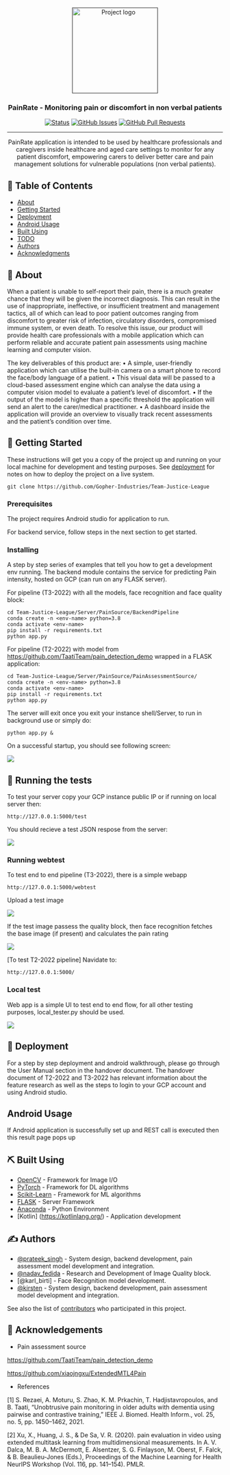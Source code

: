 <p align="center">
  <a href="" rel="noopener">
 <img width=200px height=200px src="https://avatars.githubusercontent.com/u/100745757?s=200&v=4" alt="Project logo"></a>
</p>

<h3 align="center">PainRate - Monitoring pain or discomfort in non
verbal patients</h3>

<div align="center">

[![Status](https://img.shields.io/badge/status-active-success.svg)]()
[![GitHub Issues](https://img.shields.io/github/issues-raw/Gopher-Industries/Team-Justice-League)](https://github.com/Gopher-Industries/Team-Justice-League/issues)
[![GitHub Pull Requests](https://img.shields.io/github/issues-pr/Gopher-Industries/Team-Justice-League)](https://github.com/Gopher-Industries/Team-Justice-League/pulls)
</div>

---

<p align="center"> PainRate application is intended to be used by healthcare professionals and caregivers inside healthcare and aged care settings to monitor for any patient discomfort, empowering carers to deliver better care and pain management solutions for vulnerable populations (non verbal patients).
    <br> 
</p>

## 📝 Table of Contents

- [About](#about)
- [Getting Started](#getting_started)
- [Deployment](#deployment)
- [Android Usage](#usage)
- [Built Using](#built_using)
- [TODO](../TODO.md)
- [Authors](#authors)
- [Acknowledgments](#acknowledgement)

## 🧐 About <a name = "about"></a>

When a patient is unable to self-report their pain, there is a much greater chance that they will be given the incorrect diagnosis. This can result in the use of inappropriate, ineffective, or insufficient treatment and management tactics, all of which can lead to poor patient outcomes ranging from discomfort to greater risk of infection, circulatory disorders, compromised immune system, or even death. To resolve this issue, our product will provide health care professionals with a mobile application which can perform reliable and accurate patient pain assessments using machine learning and computer vision.

The key deliverables of this product are:
• A simple, user-friendly application which can utilise the built-in camera on a smart phone to record the face/body language of a patient.
• This visual data will be passed to a cloud-based assessment engine which can analyse the data using a computer vision model to evaluate a patient’s level of discomfort.
• If the output of the model is higher than a specific threshold the application will send an alert to the carer/medical practitioner.
• A dashboard inside the application will provide an overview to visually track recent assessments and the patient’s condition over time.

## 🏁 Getting Started <a name = "getting_started"></a>

These instructions will get you a copy of the project up and running on your local machine for development and testing purposes. See [deployment](#deployment) for notes on how to deploy the project on a live system.

```
git clone https://github.com/Gopher-Industries/Team-Justice-League
```
### Prerequisites

The project requires Android studio for application to run.

For backend service, follow steps in the next section to get started.


### Installing

A step by step series of examples that tell you how to get a development env running.
The backend module contains the service for predicting Pain intensity, hosted on GCP (can run on any FLASK server).

For pipeline (T3-2022) with all the models, face recognition and face quality block:
```
cd Team-Justice-League/Server/PainSource/BackendPipeline
conda create -n <env-name> python=3.8
conda activate <env-name>
pip install -r requirements.txt
python app.py
```

For pipeline (T2-2022) with model from https://github.com/TaatiTeam/pain_detection_demo wrapped in a FLASK application:

```
cd Team-Justice-League/Server/PainSource/PainAssessmentSource/
conda create -n <env-name> python=3.8
conda activate <env-name>
pip install -r requirements.txt
python app.py
```
The server will exit once you exit your instance shell/Server, to run in background use <nohup> or simply do:

```
python app.py &
```
On a successful startup, you should see following screen:

<p><img src="Extras/Images/TestScreen.JPG" /></p>

## 🔧 Running the tests <a name = "tests"></a>

To test your server copy your GCP instance public IP or if running on local server then:

```
http://127.0.0.1:5000/test
```
You should recieve a test JSON respose from the server:

<p><img src="Extras/Images/TestScreen.JPG" /></p>

### Running webtest

To test end to end pipeline (T3-2022), there is a simple webapp


```
http://127.0.0.1:5000/webtest
```

Upload a test image

<p><img src="Extras/Images/WebTestScreen1.JPG" /></p>

If the test image passess the quality block, then face recognition fetches the base image (if present) and calculates the pain rating

<p><img src="Extras/Images/WebTestScreen2.JPG" /></p>

[To test T2-2022 pipeline] 
Navidate to:

```
http://127.0.0.1:5000/
```
### Local test

Web app is a simple UI to test end to end flow, for all other testing purposes, local_tester.py should be used.

<p><img src="Extras/Images/LocalTestScreen.JPG" /></p>

## 🚀 Deployment <a name = "deployment"></a>

For a step by step deployment and android walkthrough, please go through the User Manual section in the handover document.
The handover document of T2-2022 and T3-2022 has relevant information about the feature research as well as the steps to login to your GCP account and using Android studio.

## Android Usage <a name="usage"></a>

If Android application is successfully set up and REST call is executed then this result page pops up

## ⛏️ Built Using <a name = "built_using"></a>

- [OpenCV](https://opencv.org/) - Framework for Image I/O
- [PyTorch](https://pytorch.org/) - Framework for DL algorithms
- [Scikit-Learn](https://scikit-learn.org/) - Framework for ML algorithms
- [FLASK](https://flask.palletsprojects.com/en/2.2.x/) - Server Framework 
- [Anaconda](https://www.anaconda.com/) - Python Environment
- [Kotlin] (https://kotlinlang.org/) - Application development

## ✍️ Authors <a name = "authors"></a>

- [@prateek_singh](https://github.com/PS662) - System design, backend development, pain assessment model development and integration.
- [@nadav_fedida](https://github.com/nadavfedida) - Research and Development of Image Quality block.
- [@karl_birti] - Face Recognition model development.
- [@kirsten](https://github.com/kclegaspi) - System design, backend development, pain assessment model development and integration.

See also the list of [contributors](https://github.com/Gopher-Industries/Team-Justice-League/graphs/contributors) who participated in this project.

## 🎉 Acknowledgements <a name = "acknowledgement"></a>

- Pain assessment source

https://github.com/TaatiTeam/pain_detection_demo

https://github.com/xiaojngxu/ExtendedMTL4Pain

- References

[1]	S. Rezaei, A. Moturu, S. Zhao, K. M. Prkachin, T. Hadjistavropoulos, and B. Taati, “Unobtrusive pain monitoring in older adults with dementia using pairwise and contrastive training,” IEEE J. Biomed. Health Inform., vol. 25, no. 5, pp. 1450–1462, 2021.

[2] Xu, X., Huang, J. S., & De Sa, V. R. (2020). pain evaluation in video using extended multitask learning from multidimensional measurements. In A. V. Dalca, M. B. A. McDermott, E. Alsentzer, S. G. Finlayson, M. Oberst, F. Falck, & B. Beaulieu-Jones (Eds.), Proceedings of the Machine Learning for Health NeurIPS Workshop (Vol. 116, pp. 141–154). PMLR.